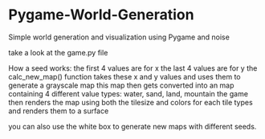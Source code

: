 # Pygame-World-Generation
Simple world generation and visualization using Pygame and noise

take a look at the game.py file 

How a seed works:
the first 4 values are for x
the last 4 values are for y
the calc_new_map() function takes these x and y values and uses them to generate a grayscale map
this map then gets converted into an map containing 4 different value types:
water, sand, land, mountain
the game then renders the map using both the tilesize and colors for each tile types and renders them to a surface

you can also use the white box to generate new maps with different seeds.
